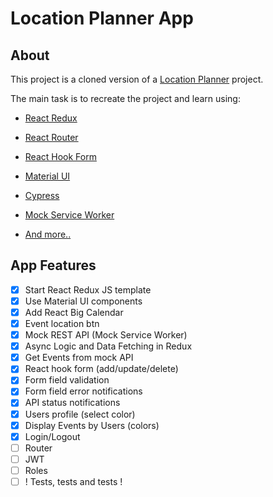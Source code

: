 # Location Planner App

## About

This project is a cloned version of a [Location Planner](https://github.com/uoshvis/location-planner) project.

The main task is to recreate the project and learn using:

-   [React Redux](https://react-redux.js.org/)

-   [React Router](https://reactrouter.com/)

-   [React Hook Form](https://react-hook-form.com/)

-   [Material UI](https://mui.com/)

-   [Cypress](https://www.cypress.io/)

-   [Mock Service Worker](https://mswjs.io/docs/getting-started/mocks)

-   [And more..](https://stackoverflow.com/)

## App Features

-   [x] Start React Redux JS template
-   [x] Use Material UI components
-   [x] Add React Big Calendar
-   [x] Event location btn
-   [x] Mock REST API (Mock Service Worker)
-   [x] Async Logic and Data Fetching in Redux
-   [x] Get Events from mock API
-   [x] React hook form (add/update/delete)
-   [x] Form field validation
-   [x] Form field error notifications
-   [x] API status notifications
-   [x] Users profile (select color)
-   [x] Display Events by Users (colors)
-   [x] Login/Logout
-   [ ] Router
-   [ ] JWT
-   [ ] Roles
-   [ ] ! Tests, tests and tests !
